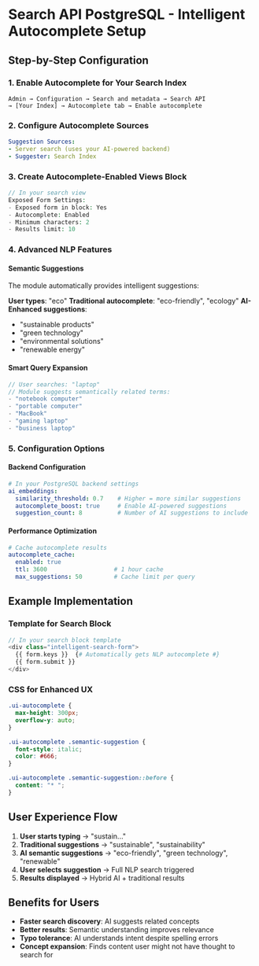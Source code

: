 # Search API PostgreSQL - Intelligent Autocomplete Setup

## Step-by-Step Configuration

### 1. Enable Autocomplete for Your Search Index
```
Admin → Configuration → Search and metadata → Search API
→ [Your Index] → Autocomplete tab → Enable autocomplete
```

### 2. Configure Autocomplete Sources
```yaml
Suggestion Sources:
- Server search (uses your AI-powered backend)
- Suggester: Search Index
```

### 3. Create Autocomplete-Enabled Views Block

```php
// In your search view
Exposed Form Settings:
- Exposed form in block: Yes
- Autocomplete: Enabled
- Minimum characters: 2
- Results limit: 10
```

### 4. Advanced NLP Features

#### Semantic Suggestions
The module automatically provides intelligent suggestions:

**User types**: "eco"
**Traditional autocomplete**: "eco-friendly", "ecology" 
**AI-Enhanced suggestions**: 
- "sustainable products"
- "green technology" 
- "environmental solutions"
- "renewable energy"

#### Smart Query Expansion
```php
// User searches: "laptop"
// Module suggests semantically related terms:
- "notebook computer"
- "portable computer" 
- "MacBook"
- "gaming laptop"
- "business laptop"
```

### 5. Configuration Options

#### Backend Configuration
```yaml
# In your PostgreSQL backend settings
ai_embeddings:
  similarity_threshold: 0.7    # Higher = more similar suggestions
  autocomplete_boost: true     # Enable AI-powered suggestions
  suggestion_count: 8          # Number of AI suggestions to include
```

#### Performance Optimization
```yaml
# Cache autocomplete results
autocomplete_cache:
  enabled: true
  ttl: 3600                   # 1 hour cache
  max_suggestions: 50         # Cache limit per query
```

## Example Implementation

### Template for Search Block
```php
// In your search block template
<div class="intelligent-search-form">
  {{ form.keys }}  {# Automatically gets NLP autocomplete #}
  {{ form.submit }}
</div>
```

### CSS for Enhanced UX
```css
.ui-autocomplete {
  max-height: 300px;
  overflow-y: auto;
}

.ui-autocomplete .semantic-suggestion {
  font-style: italic;
  color: #666;
}

.ui-autocomplete .semantic-suggestion::before {
  content: "* ";
}
```

## User Experience Flow

1. **User starts typing** → "sustain..."
2. **Traditional suggestions** → "sustainable", "sustainability"  
3. **AI semantic suggestions** → "eco-friendly", "green technology", "renewable"
4. **User selects suggestion** → Full NLP search triggered
5. **Results displayed** → Hybrid AI + traditional results

## Benefits for Users

- **Faster search discovery**: AI suggests related concepts
- **Better results**: Semantic understanding improves relevance
- **Typo tolerance**: AI understands intent despite spelling errors
- **Concept expansion**: Finds content user might not have thought to search for